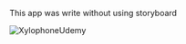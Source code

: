 This app was write without using storyboard


![XylophoneUdemy](https://user-images.githubusercontent.com/118765521/230036021-e411433f-0cfb-4a32-a649-1b7035ff2c17.gif)
